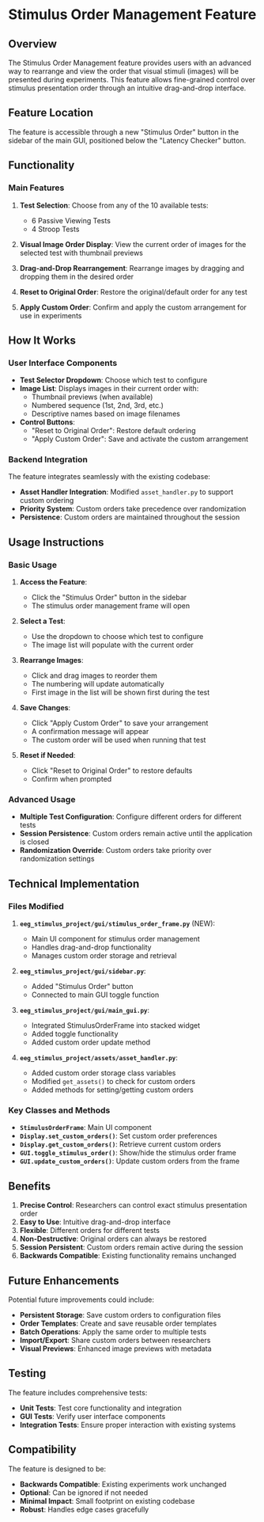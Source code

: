 # Stimulus Order Management Feature

## Overview

The Stimulus Order Management feature provides users with an advanced way to rearrange and view the order that visual stimuli (images) will be presented during experiments. This feature allows fine-grained control over stimulus presentation order through an intuitive drag-and-drop interface.

## Feature Location

The feature is accessible through a new "Stimulus Order" button in the sidebar of the main GUI, positioned below the "Latency Checker" button.

## Functionality

### Main Features

1. **Test Selection**: Choose from any of the 10 available tests:
   - 6 Passive Viewing Tests
   - 4 Stroop Tests

2. **Visual Image Order Display**: View the current order of images for the selected test with thumbnail previews

3. **Drag-and-Drop Rearrangement**: Rearrange images by dragging and dropping them in the desired order

4. **Reset to Original Order**: Restore the original/default order for any test

5. **Apply Custom Order**: Confirm and apply the custom arrangement for use in experiments

## How It Works

### User Interface Components

- **Test Selector Dropdown**: Choose which test to configure
- **Image List**: Displays images in their current order with:
  - Thumbnail previews (when available)
  - Numbered sequence (1st, 2nd, 3rd, etc.)
  - Descriptive names based on image filenames
- **Control Buttons**:
  - "Reset to Original Order": Restore default ordering
  - "Apply Custom Order": Save and activate the custom arrangement

### Backend Integration

The feature integrates seamlessly with the existing codebase:

- **Asset Handler Integration**: Modified `asset_handler.py` to support custom ordering
- **Priority System**: Custom orders take precedence over randomization
- **Persistence**: Custom orders are maintained throughout the session

## Usage Instructions

### Basic Usage

1. **Access the Feature**:
   - Click the "Stimulus Order" button in the sidebar
   - The stimulus order management frame will open

2. **Select a Test**:
   - Use the dropdown to choose which test to configure
   - The image list will populate with the current order

3. **Rearrange Images**:
   - Click and drag images to reorder them
   - The numbering will update automatically
   - First image in the list will be shown first during the test

4. **Save Changes**:
   - Click "Apply Custom Order" to save your arrangement
   - A confirmation message will appear
   - The custom order will be used when running that test

5. **Reset if Needed**:
   - Click "Reset to Original Order" to restore defaults
   - Confirm when prompted

### Advanced Usage

- **Multiple Test Configuration**: Configure different orders for different tests
- **Session Persistence**: Custom orders remain active until the application is closed
- **Randomization Override**: Custom orders take priority over randomization settings

## Technical Implementation

### Files Modified

1. **`eeg_stimulus_project/gui/stimulus_order_frame.py`** (NEW):
   - Main UI component for stimulus order management
   - Handles drag-and-drop functionality
   - Manages custom order storage and retrieval

2. **`eeg_stimulus_project/gui/sidebar.py`**:
   - Added "Stimulus Order" button
   - Connected to main GUI toggle function

3. **`eeg_stimulus_project/gui/main_gui.py`**:
   - Integrated StimulusOrderFrame into stacked widget
   - Added toggle functionality
   - Added custom order update method

4. **`eeg_stimulus_project/assets/asset_handler.py`**:
   - Added custom order storage class variables
   - Modified `get_assets()` to check for custom orders
   - Added methods for setting/getting custom orders

### Key Classes and Methods

- **`StimulusOrderFrame`**: Main UI component
- **`Display.set_custom_orders()`**: Set custom order preferences
- **`Display.get_custom_orders()`**: Retrieve current custom orders
- **`GUI.toggle_stimulus_order()`**: Show/hide the stimulus order frame
- **`GUI.update_custom_orders()`**: Update custom orders from the frame

## Benefits

1. **Precise Control**: Researchers can control exact stimulus presentation order
2. **Easy to Use**: Intuitive drag-and-drop interface
3. **Flexible**: Different orders for different tests
4. **Non-Destructive**: Original orders can always be restored
5. **Session Persistent**: Custom orders remain active during the session
6. **Backwards Compatible**: Existing functionality remains unchanged

## Future Enhancements

Potential future improvements could include:

- **Persistent Storage**: Save custom orders to configuration files
- **Order Templates**: Create and save reusable order templates
- **Batch Operations**: Apply the same order to multiple tests
- **Import/Export**: Share custom orders between researchers
- **Visual Previews**: Enhanced image previews with metadata

## Testing

The feature includes comprehensive tests:

- **Unit Tests**: Test core functionality and integration
- **GUI Tests**: Verify user interface components
- **Integration Tests**: Ensure proper interaction with existing systems

## Compatibility

The feature is designed to be:

- **Backwards Compatible**: Existing experiments work unchanged
- **Optional**: Can be ignored if not needed
- **Minimal Impact**: Small footprint on existing codebase
- **Robust**: Handles edge cases gracefully